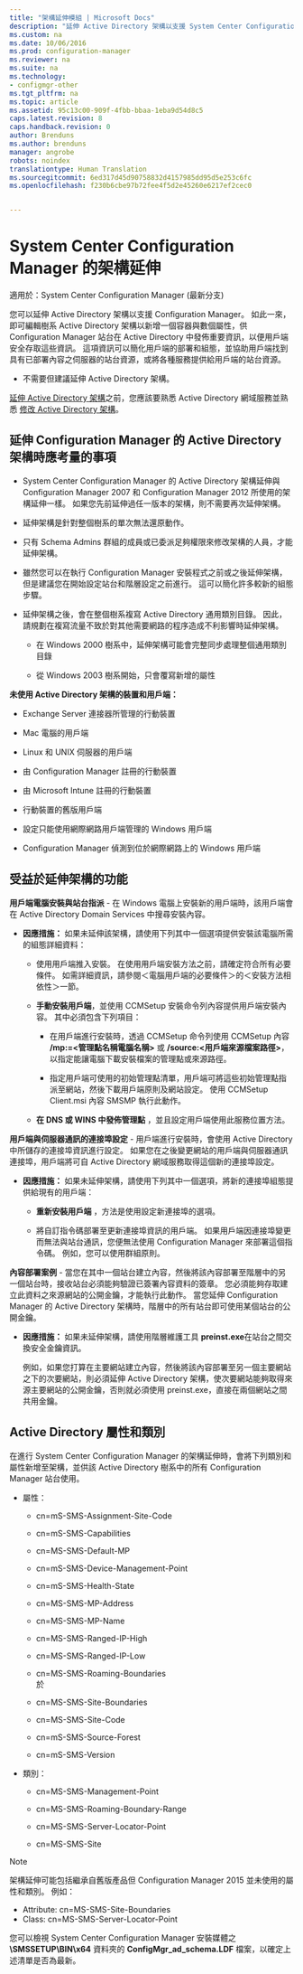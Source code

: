 ```yaml
---
title: "架構延伸模組 | Microsoft Docs"
description: "延伸 Active Directory 架構以支援 System Center Configuration Manager。"
ms.custom: na
ms.date: 10/06/2016
ms.prod: configuration-manager
ms.reviewer: na
ms.suite: na
ms.technology:
- configmgr-other
ms.tgt_pltfrm: na
ms.topic: article
ms.assetid: 95c13c00-909f-4fbb-bbaa-1eba9d54d8c5
caps.latest.revision: 8
caps.handback.revision: 0
author: Brenduns
ms.author: brenduns
manager: angrobe
robots: noindex
translationtype: Human Translation
ms.sourcegitcommit: 6ed317d45d90758832d4157985dd95d5e253c6fc
ms.openlocfilehash: f230b6cbe97b72fee4f5d2e45260e6217ef2cec0


---
```

# <a name="schema-extensions-for-system-center-configuration-manager"></a>System Center Configuration Manager 的架構延伸

適用於：System Center Configuration Manager (最新分支)

您可以延伸 Active Directory 架構以支援 Configuration Manager。 如此一來，即可編輯樹系 Active Directory 架構以新增一個容器與數個屬性，供 Configuration Manager 站台在 Active Directory 中發佈重要資訊，以便用戶端安全存取這些資訊。  這項資訊可以簡化用戶端的部署和組態，並協助用戶端找到具有已部署內容之伺服器的站台資源，或將各種服務提供給用戶端的站台資源。  

-   不需要但建議延伸 Active Directory 架構。  

[延伸 Active Directory 架構](https://msdnstage.redmond.corp.microsoft.com/en-US/library/mt345589\(TechNet.10\).aspx)之前，您應該要熟悉 Active Directory 網域服務並熟悉 [修改 Active Directory 架構](https://technet.microsoft.com/library/cc759402\(v=ws.10\).aspx)。  

## <a name="considerations-for-extending-the-active-directory-schema-for-configuration-manager"></a>延伸 Configuration Manager 的 Active Directory 架構時應考量的事項  

-   System Center Configuration Manager 的 Active Directory 架構延伸與 Configuration Manager 2007 和 Configuration Manager 2012 所使用的架構延伸一樣。 如果您先前延伸過任一版本的架構，則不需要再次延伸架構。  

-   延伸架構是針對整個樹系的單次無法還原動作。  

-   只有 Schema Admins 群組的成員或已委派足夠權限來修改架構的人員，才能延伸架構。  

-   雖然您可以在執行 Configuration Manager 安裝程式之前或之後延伸架構，但是建議您在開始設定站台和階層設定之前進行。  這可以簡化許多較新的組態步驟。  

-   延伸架構之後，會在整個樹系複寫 Active Directory 通用類別目錄。 因此，請規劃在複寫流量不致於對其他需要網路的程序造成不利影響時延伸架構。  

    -   在 Windows 2000 樹系中，延伸架構可能會完整同步處理整個通用類別目錄  

    -   從 Windows 2003 樹系開始，只會覆寫新增的屬性  

**未使用 Active Directory 架構的裝置和用戶端：**  

-   Exchange Server 連接器所管理的行動裝置  

-   Mac 電腦的用戶端  

-   Linux 和 UNIX 伺服器的用戶端  

-   由 Configuration Manager 註冊的行動裝置  

-   由 Microsoft Intune 註冊的行動裝置  

-   行動裝置的舊版用戶端  

-   設定只能使用網際網路用戶端管理的 Windows 用戶端  

-   Configuration Manager 偵測到位於網際網路上的 Windows 用戶端  

## <a name="capabilities-that-benefit-from-extending-the-schema"></a>受益於延伸架構的功能  
**用戶端電腦安裝與站台指派** - 在 Windows 電腦上安裝新的用戶端時，該用戶端會在 Active Directory Domain Services 中搜尋安裝內容。  

-   **因應措施：** 如果未延伸該架構，請使用下列其中一個選項提供安裝該電腦所需的組態詳細資料：  

    -   使用用戶端推入安裝。 在使用用戶端安裝方法之前，請確定符合所有必要條件。 如需詳細資訊，請參閱＜電腦用戶端的必要條件＞的＜安裝方法相依性＞一節。  

    -   **手動安裝用戶端**，並使用 CCMSetup 安裝命令列內容提供用戶端安裝內容。 其中必須包含下列項目：  

        -   在用戶端進行安裝時，透過 CCMSetup 命令列使用 CCMSetup 內容 **/mp:=&lt;管理點名稱電腦名稱\>** 或 **/source:&lt;用戶端來源檔案路徑\>**，以指定能讓電腦下載安裝檔案的管理點或來源路徑。  

        -   指定用戶端可使用的初始管理點清單，用戶端可將這些初始管理點指派至網站，然後下載用戶端原則及網站設定。 使用 CCMSetup Client.msi 內容 SMSMP 執行此動作。  

    -   **在 DNS 或 WINS 中發佈管理點** ，並且設定用戶端使用此服務位置方法。  

**用戶端與伺服器通訊的連接埠設定** - 用戶端進行安裝時，會使用 Active Directory 中所儲存的連接埠資訊進行設定。 如果您在之後變更網站的用戶端與伺服器通訊連接埠，用戶端將可自 Active Directory 網域服務取得這個新的連接埠設定。  

-   **因應措施：** 如果未延伸架構，請使用下列其中一個選項，將新的連接埠組態提供給現有的用戶端：  

    -   **重新安裝用戶端** ，方法是使用設定新連接埠的選項。  

    -   將自訂指令碼部署至更新連接埠資訊的用戶端。 如果用戶端因連接埠變更而無法與站台通訊，您便無法使用 Configuration Manager 來部署這個指令碼。 例如，您可以使用群組原則。  

**內容部署案例** - 當您在其中一個站台建立內容，然後將該內容部署至階層中的另一個站台時，接收站台必須能夠驗證已簽署內容資料的簽章。 您必須能夠存取建立此資料之來源網站的公開金鑰，才能執行此動作。 當您延伸 Configuration Manager 的 Active Directory 架構時，階層中的所有站台即可使用某個站台的公開金鑰。  

-   **因應措施：** 如果未延伸架構，請使用階層維護工具 **preinst.exe**在站台之間交換安全金鑰資訊。  

     例如，如果您打算在主要網站建立內容，然後將該內容部署至另一個主要網站之下的次要網站，則必須延伸 Active Directory 架構，使次要網站能夠取得來源主要網站的公開金鑰，否則就必須使用 preinst.exe，直接在兩個網站之間共用金鑰。  

## <a name="active-directory-attributes-and-classes"></a>Active Directory 屬性和類別  
在進行 System Center Configuration Manager 的架構延伸時，會將下列類別和屬性新增至架構，並供該 Active Directory 樹系中的所有 Configuration Manager 站台使用。  

-   屬性：  

    -   cn=mS-SMS-Assignment-Site-Code  

    -   cn=mS-SMS-Capabilities  

    -   cn=MS-SMS-Default-MP  

    -   cn=mS-SMS-Device-Management-Point  

    -   cn=mS-SMS-Health-State  

    -   cn=MS-SMS-MP-Address  

    -   cn=MS-SMS-MP-Name  

    -   cn=MS-SMS-Ranged-IP-High  

    -   cn=MS-SMS-Ranged-IP-Low  

    -   cn=MS-SMS-Roaming-Boundaries  
        於  

    -   cn=MS-SMS-Site-Boundaries  

    -   cn=MS-SMS-Site-Code  

    -   cn=mS-SMS-Source-Forest  

    -   cn=mS-SMS-Version  

-   類別：  

    -   cn=MS-SMS-Management-Point  

    -   cn=MS-SMS-Roaming-Boundary-Range  

    -   cn=MS-SMS-Server-Locator-Point  

    -   cn=MS-SMS-Site  

> [!NOTE]  
>  架構延伸可能包括繼承自舊版產品但 Configuration Manager 2015 並未使用的屬性和類別。 例如：  
>   
>  -   Attribute: cn=MS-SMS-Site-Boundaries  
> -   Class: cn=MS-SMS-Server-Locator-Point  

您可以檢視 System Center Configuration Manager 安裝媒體之 **\SMSSETUP\BIN\x64** 資料夾的 **ConfigMgr_ad_schema.LDF** 檔案，以確定上述清單是否為最新。  



<!--HONumber=Dec16_HO3-->



